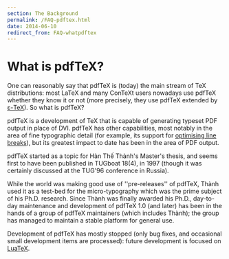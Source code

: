 ```yaml
---
section: The Background
permalink: /FAQ-pdftex.html
date: 2014-06-10
redirect_from: FAQ-whatpdftex
---
```


# What is pdfTeX?

One can reasonably say that pdfTeX is (today) the main stream of
TeX distributions: most LaTeX and many ConTeXt users nowadays use
pdfTeX whether they know it or not (more precisely, they use
pdfTeX extended by
  [&epsilon;-TeX](FAQ-etex.md)).
So what is pdfTeX?

pdfTeX is a development of TeX that is capable of generating
typeset PDF output in place of DVI.  pdfTeX has
other capabilities, most notably in the area of fine typographic
detail (for example, its support for 
  [optimising line breaks](FAQ-overfull.md)),
but its greatest impact to date has been in the area of
PDF output.

pdfTeX started as a topic for H&agrave;n Th&#x1ebf; Th&agrave;nh's Master's&nbsp;thesis,
and seems first to have been published in TUGboat 18(4), in 1997
(though it was certainly discussed at the TUG'96 conference in
Russia).

While the world was making good use of ''pre-releases'' of pdfTeX,
Th&agrave;nh used it as a test-bed for the micro-typography which was the
prime subject of his Ph.D.&nbsp;research.  Since Th&agrave;nh was finally
awarded his Ph.D., day-to-day maintenance and development of
pdfTeX&nbsp;1.0 (and later) has been in the hands of a group of
pdfTeX maintainers (which includes Th&agrave;nh); the group has managed
to maintain a stable platform for general use.

Development of pdfTeX has mostly stopped (only bug fixes, and
occasional small development items are processed): future development
is focused on [LuaTeX](FAQ-luatex.md).

